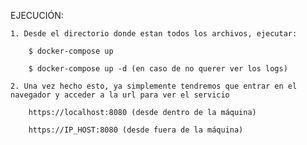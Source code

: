 
EJECUCIÓN:
    
    1. Desde el directorio donde estan todos los archivos, ejecutar:
    
        $ docker-compose up
        
        $ docker-compose up -d (en caso de no querer ver los logs)
        
    2. Una vez hecho esto, ya simplemente tendremos que entrar en el navegador y acceder a la url para ver el servicio
    
        https://localhost:8080 (desde dentro de la máquina)
        
        https://IP_HOST:8080 (desde fuera de la máquina)

